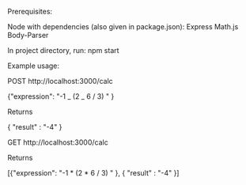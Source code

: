 Prerequisites:

Node with dependencies (also given in package.json):
Express
Math.js
Body-Parser

In project directory, run:
npm start

Example usage:

POST http://localhost:3000/calc

{"expression": "-1 _ (2 _ 6 / 3) " }

Returns

{ "result" : "-4" }

GET http://localhost:3000/calc

Returns

[{"expression": "-1 * (2 * 6 / 3) " }, { "result" : "-4" }]
